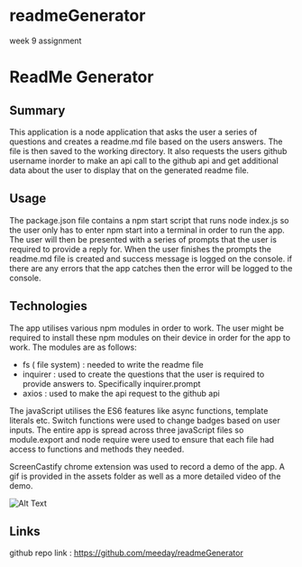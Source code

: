 # readmeGenerator
week 9 assignment

# ReadMe Generator

## Summary
This application is a node application that asks the user a series of questions and creates a readme.md file based on the users answers. The file is then saved to the working directory. It also requests the users github username inorder to make an api call to the github api and get additional data about the user to display that on the generated readme file.

## Usage
The package.json file contains a npm start script that runs node index.js so the user only has to enter npm start into a terminal in order to run the app. The user will then be presented with a series of prompts that the user is required to provide a reply for. When the user finishes the prompts the readme.md file is created and success message is logged on the console. if there are any errors that the app catches then the error will be logged to the console.


## Technologies
The app utilises various npm modules in order to work. The user might be required to install these npm modules on their device in order for the app to work. The modules are as follows:
- fs ( file system) : needed to write the readme file 
- inquirer : used to create the questions that the user is required to provide answers to. Specifically inquirer.prompt
- axios : used to make the api request to the github api 

The javaScript utilises the ES6 features like async functions, template literals etc. Switch functions were used to change badges based on user inputs. The entire app is spread across three javaScript files so module.export and node require were used to ensure that each file had access to functions and methods they needed.

ScreenCastify chrome extension was used to record a demo of the app. A gif is provided in the assets folder as well as a more detailed video of the demo.

![Alt Text](Assets/App-Demo.gif)

## Links
github repo link : https://github.com/meeday/readmeGenerator

